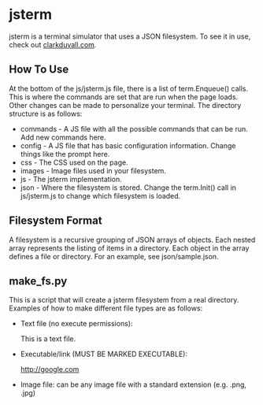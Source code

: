 # jsterm
jsterm is a terminal simulator that uses a JSON filesystem. To see it in use,
check out [clarkduvall.com](http://clarkduvall.com).

## How To Use
At the bottom of the js/jsterm.js file, there is a list of term.Enqueue()
calls. This is where the commands are set that are run when the page loads.
Other changes can be made to personalize your terminal. The directory structure
is as follows:
- commands - A JS file with all the possible commands that can be run. Add new
  commands here.
- config - A JS file that has basic configuration information. Change things
  like the prompt here.
- css - The CSS used on the page.
- images - Image files used in your filesystem.
- js - The jsterm implementation.
- json - Where the filesystem is stored. Change the term.Init() call in
  js/jsterm.js to change which filesystem is loaded.

## Filesystem Format
A filesystem is a recursive grouping of JSON arrays of objects. Each nested
array represents the listing of items in a directory. Each object in the array
defines a file or directory. For an example, see json/sample.json.

## make_fs.py
This is a script that will create a jsterm filesystem from a real directory.
Examples of how to make different file types are as follows:
- Text file (no execute permissions):

   This is a text file.
- Executable/link (MUST BE MARKED EXECUTABLE):

   http://google.com
- Image file: can be any image file with a standard extension (e.g. .png, .jpg)
